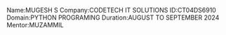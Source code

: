 Name:MUGESH S
Company:CODETECH IT SOLUTIONS
ID:CT04DS6910
Domain:PYTHON PROGRAMING
Duration:AUGUST TO SEPTEMBER 2024
Mentor:MUZAMMIL


